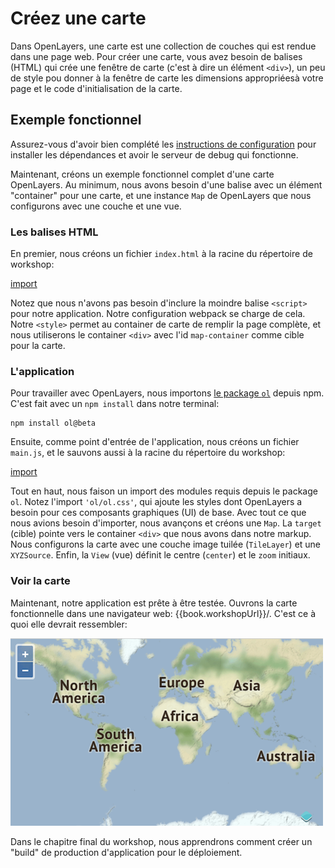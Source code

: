 # Créez une carte

Dans OpenLayers, une carte est une collection de couches qui est rendue dans une page web. Pour créer une carte, vous avez besoin de balises (HTML) qui crée une fenêtre de carte (c'est à dire un élément `<div>`), un peu de style pou donner à la fenêtre de carte les dimensions appropriéesà votre page et le code d'initialisation de la carte.

## Exemple fonctionnel

Assurez-vous d'avoir bien complété les [instructions de configuration](../) pour installer les dépendances et avoir le serveur de debug qui fonctionne.

Maintenant, créons un exemple fonctionnel complet d'une carte OpenLayers. Au minimum, nous avons besoin d'une balise avec un élément "container" pour une carte, et une instance `Map` de OpenLayers que nous configurons avec une couche et une vue.

### Les balises HTML

En premier, nous créons un fichier `index.html` à la racine du répertoire de workshop:

[import](../../../src/en/examples/basics/map.html)

Notez que nous n'avons pas besoin d'inclure la moindre balise `<script>` pour notre application. Notre configuration webpack se charge de cela. Notre `<style>` permet au container de carte de remplir la page complète, et nous utiliserons le container `<div>` avec l'id `map-container` comme cible pour la carte.

### L'application

Pour travailler avec OpenLayers, nous importons [le package `ol`](https://www.npmjs.com/package/ol) depuis npm. C'est fait avec un `npm install` dans notre terminal:

    npm install ol@beta

Ensuite, comme point d'entrée de l'application, nous créons un fichier `main.js`, et le sauvons aussi à la racine du répertoire du workshop:

[import](../../../src/en/examples/basics/map.js)

Tout en haut, nous faison un import des modules requis depuis le package `ol`. Notez l'import `'ol/ol.css'`, qui ajoute les styles dont OpenLayers a besoin pour ces composants graphiques (UI) de base. Avec tout ce que nous avions besoin d'importer, nous avançons et créons une `Map`. La `target` (cible) pointe vers le container `<div>` que nous avons dans notre markup. Nous configurons la carte avec une couche image tuilée (`TileLayer`) et une `XYZSource`. Enfin, la `View` (vue) définit le centre (`center`) et le `zoom` initiaux.

### Voir la carte

Maintenant, notre application est prête à être testée. Ouvrons la carte fonctionnelle dans une navigateur web: {{book.workshopUrl}}/. C'est ce à quoi elle devrait ressembler:

![Une carte du monde](map.png)

Dans le chapitre final du workshop, nous apprendrons comment créer un "build" de production d'application pour le déploiement.

